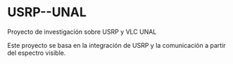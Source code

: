 # USRP--UNAL
Proyecto de investigación sobre USRP y VLC UNAL

Este proyecto se basa en la integración de USRP y la comunicación a partir del espectro visible.

